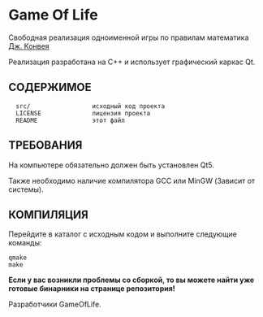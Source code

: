 Game Of Life
=============================

Свободная реализация одноименной игры по правилам математика [Дж. Конвея](https://ru.wikipedia.org/wiki/%D0%9A%D0%BE%D0%BD%D0%B2%D0%B5%D0%B9,_%D0%94%D0%B6%D0%BE%D0%BD_%D0%A5%D0%BE%D1%80%D1%82%D0%BE%D0%BD)

Реализация разработана на C++ и использует графический каркас Qt.

СОДЕРЖИМОЕ
------------

      src/                 исходный код проекта
      LICENSE              лицензия проекта
      README               этот файл


ТРЕБОВАНИЯ
------------

На компьютере обязательно должен быть установлен Qt5.

Также необходимо наличие компилятора GCC или MinGW (Зависит от системы).

КОМПИЛЯЦИЯ
-----------

Перейдите в каталог с исходным кодом и выполните следующие команды:
```
qmake
make
```

**Если у вас возникли проблемы со сборкой, то вы можете найти уже готовые бинарники на странице репозитория!**

Разработчики GameOfLife.
